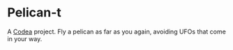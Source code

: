 # Pelican-t
A <a href="http://codea.io">Codea</a> project.
Fly a pelican as far as you again, avoiding UFOs that come in your way.
